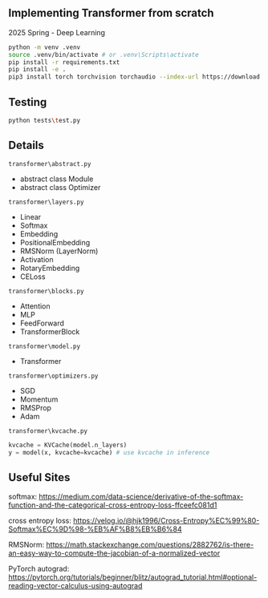 ## Implementing Transformer from scratch

2025 Spring - Deep Learning

```bash
python -m venv .venv
source .venv/bin/activate # or .venv\Scripts\activate
pip install -r requirements.txt
pip install -e .
pip3 install torch torchvision torchaudio --index-url https://download.pytorch.org/whl/cu126 # for gpu
```

## Testing

```bash
python tests\test.py
```

## Details

`transformer\abstract.py`
- abstract class Module
- abstract class Optimizer

`transformer\layers.py`
- Linear
- Softmax
- Embedding
- PositionalEmbedding
- RMSNorm (LayerNorm)
- Activation
- RotaryEmbedding
- CELoss

`transformer\blocks.py`
- Attention
- MLP
- FeedForward
- TransformerBlock

`transformer\model.py`
- Transformer

`transformer\optimizers.py`
- SGD
- Momentum
- RMSProp
- Adam

`transformer\kvcache.py`
```python
kvcache = KVCache(model.n_layers)
y = model(x, kvcache=kvcache) # use kvcache in inference
```

## Useful Sites

softmax: https://medium.com/data-science/derivative-of-the-softmax-function-and-the-categorical-cross-entropy-loss-ffceefc081d1

cross entropy loss: https://velog.io/@hjk1996/Cross-Entropy%EC%99%80-Softmax%EC%9D%98-%EB%AF%B8%EB%B6%84

RMSNorm: https://math.stackexchange.com/questions/2882762/is-there-an-easy-way-to-compute-the-jacobian-of-a-normalized-vector

PyTorch autograd: https://pytorch.org/tutorials/beginner/blitz/autograd_tutorial.html#optional-reading-vector-calculus-using-autograd
